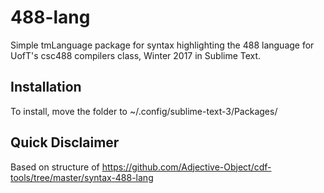 # 488-lang

Simple tmLanguage package for syntax highlighting the 488 language for UofT's 
csc488 compilers class, Winter 2017 in Sublime Text.

## Installation

To install, move the folder to ~/.config/sublime-text-3/Packages/

## Quick Disclaimer

Based on structure of 
https://github.com/Adjective-Object/cdf-tools/tree/master/syntax-488-lang
